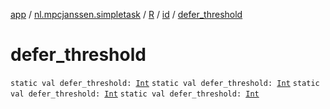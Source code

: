 [app](../../../index.md) / [nl.mpcjanssen.simpletask](../../index.md) / [R](../index.md) / [id](index.md) / [defer_threshold](.)

# defer_threshold

`static val defer_threshold: `[`Int`](https://kotlinlang.org/api/latest/jvm/stdlib/kotlin/-int/index.html)
`static val defer_threshold: `[`Int`](https://kotlinlang.org/api/latest/jvm/stdlib/kotlin/-int/index.html)
`static val defer_threshold: `[`Int`](https://kotlinlang.org/api/latest/jvm/stdlib/kotlin/-int/index.html)
`static val defer_threshold: `[`Int`](https://kotlinlang.org/api/latest/jvm/stdlib/kotlin/-int/index.html)
